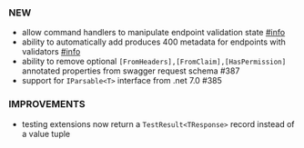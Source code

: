 ### NEW
- allow command handlers to manipulate endpoint validation state [#info](https://discord.com/channels/933662816458645504/1076434477246586941)
- ability to automatically add produces 400 metadata for endpoints with validators [#info](https://discord.com/channels/933662816458645504/1077784720051556473)
- ability to remove optional `[FromHeaders],[FromClaim],[HasPermission]` annotated properties from swagger request schema #387
- support for `IParsable<T>` interface from .net 7.0 #385

### IMPROVEMENTS
- testing extensions now return a `TestResult<TResponse>` record instead of a value tuple